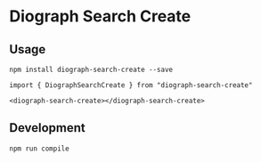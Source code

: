 # Diograph Search Create

## Usage

```
npm install diograph-search-create --save
```

```
import { DiographSearchCreate } from "diograph-search-create"

<diograph-search-create></diograph-search-create>
```

## Development

```
npm run compile
```


